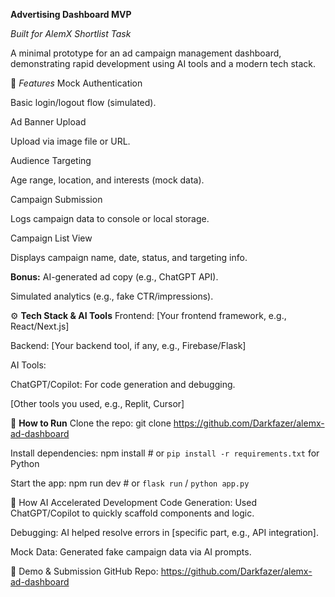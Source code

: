 **Advertising Dashboard MVP**


*Built for AlemX Shortlist Task*

A minimal prototype for an ad campaign management dashboard, demonstrating rapid development using AI tools and a modern tech stack.

🚀 *Features*
Mock Authentication

Basic login/logout flow (simulated).

Ad Banner Upload

Upload via image file or URL.

Audience Targeting

Age range, location, and interests (mock data).

Campaign Submission

Logs campaign data to console or local storage.

Campaign List View

Displays campaign name, date, status, and targeting info.

**Bonus:**
AI-generated ad copy (e.g., ChatGPT API).

Simulated analytics (e.g., fake CTR/impressions).

⚙️ **Tech Stack & AI Tools**
Frontend: [Your frontend framework, e.g., React/Next.js]

Backend: [Your backend tool, if any, e.g., Firebase/Flask]

AI Tools:

ChatGPT/Copilot: For code generation and debugging.

[Other tools you used, e.g., Replit, Cursor]

📂 **How to Run**
Clone the repo:
git clone https://github.com/Darkfazer/alemx-ad-dashboard  


Install dependencies:
npm install  # or `pip install -r requirements.txt` for Python  


Start the app:
npm run dev  # or `flask run` / `python app.py`  


🤖 How AI Accelerated Development
Code Generation: Used ChatGPT/Copilot to quickly scaffold components and logic.

Debugging: AI helped resolve errors in [specific part, e.g., API integration].

Mock Data: Generated fake campaign data via AI prompts.

🔗 Demo & Submission
GitHub Repo: https://github.com/Darkfazer/alemx-ad-dashboard